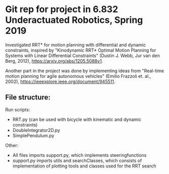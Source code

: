 # Git rep for project in 6.832 Underactuated Robotics, Spring 2019

Investigated RRT* for motion planning with differential and dynamic constraints, inspired by "Kinodynamic RRT* Optimal Motion Planning for Systems with Linear Differential Constraints" (Dustin J. Webb, Jur van den Berg, 2012), https://arxiv.org/abs/1205.5088v1.

Another part in the project was done by implementing ideas from "Real-time motion planning for agile autonomous vehicles" (Emilio Frazzoli et. al., 2002), https://ieeexplore.ieee.org/document/945511.

## File structure:

Run scripts:
 - RRT.py (can be used with bicycle with kinematic and dynamic constraints)
 - DoubleIntegrator2D.py
 - SimplePendulum.py

Other:
- All files imports support.py, which implements steeringfunctions
- support.py imports utils and searchClasses, which consists of implementation of plotting tools and classes used for the RRT search